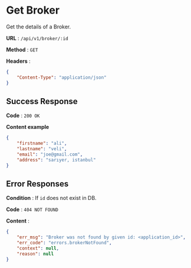 # Get Broker

Get the details of a Broker.

**URL** : `/api/v1/broker/:id`

**Method** : `GET`

**Headers** : 
```json
{
    "Content-Type": "application/json"
}
```

## Success Response

**Code** : `200 OK`

**Content example**

```json
{
    "firstname": "ali",
    "lastname": "veli",
    "email": "joe@gmail.com",
    "address": "sarıyer, istanbul"
}
```


## Error Responses

**Condition** : If `id` does not exist in DB.

**Code** : `404 NOT FOUND`

**Content** : 

```json
{
    "err_msg": "Broker was not found by given id: <application_id>",
    "err_code": "errors.brokerNotFound",
    "context": null,
    "reason": null
}
```